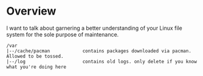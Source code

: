 # Overview

I want to talk about garnering a better understanding of your Linux file system for the sole purpose of maintenance.

```
/var
|--/cache/pacman            contains packages downloaded via pacman. Allowed to be tossed.
|--/log                     contains old logs. only delete if you know what you're doing here            
```



